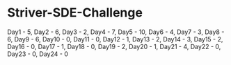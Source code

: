 # Striver-SDE-Challenge

Day1 - 5,
Day2 - 6,
Day3 - 2,
Day4 - 7,
Day5 - 10,
Day6 - 4,
Day7 - 3,
Day8 - 6,
Day9 - 6,
Day10 - 0,
Day11 - 0,
Day12 - 1,
Day13 - 2,
Day14 - 3,
Day15 - 2,
Day16 - 0,
Day17 - 1,
Day18 - 0,
Day19 - 2,
Day20 - 1,
Day21 - 4,
Day22 - 0,
Day23 - 0,
Day24 - 0
